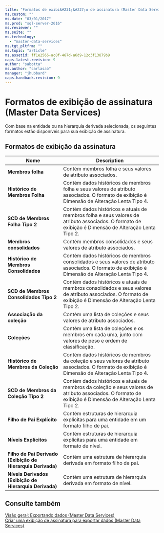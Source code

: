 ```yaml
---
title: "Formatos de exibi&#231;&#227;o de assinatura (Master Data Services) | Microsoft Docs"
ms.custom: ""
ms.date: "03/01/2017"
ms.prod: "sql-server-2016"
ms.reviewer: ""
ms.suite: ""
ms.technology: 
  - "master-data-services"
ms.tgt_pltfrm: ""
ms.topic: "article"
ms.assetid: ff1e2566-ac8f-467d-a6d9-12c3f13879b9
caps.latest.revision: 9
author: "sabotta"
ms.author: "carlasab"
manager: "jhubbard"
caps.handback.revision: 9
---
```

# Formatos de exibi&#231;&#227;o de assinatura (Master Data Services)
  Com base na entidade ou na hierarquia derivada selecionada, os seguintes formatos estão disponíveis para sua exibição de assinatura.  
  
## Formatos de exibição da assinatura  
  
|Nome|Description|  
|----------|-----------------|  
|**Membros folha**|Contém membros folha e seus valores de atributo associados.|  
|**Histórico de Membros Folha**|Contém dados históricos de membros folha e seus valores de atributo associados. O formato de exibição é Dimensão de Alteração Lenta Tipo 4.|  
|**SCD de Membros Folha Tipo 2**|Contém dados históricos e atuais de membros folha e seus valores de atributo associados. O formato de exibição é Dimensão de Alteração Lenta Tipo 2.|  
|**Membros consolidados**|Contém membros consolidados e seus valores de atributo associados.|  
|**Histórico de Membros Consolidados**|Contém dados históricos de membros consolidados e seus valores de atributo associados. O formato de exibição é Dimensão de Alteração Lenta Tipo 4.|  
|**SCD de Membros Consolidados Tipo 2**|Contém dados históricos e atuais de membros consolidados e seus valores de atributo associados. O formato de exibição é Dimensão de Alteração Lenta Tipo 2.|  
|**Associação da coleção**|Contém uma lista de coleções e seus valores de atributo associados.|  
|**Coleções**|Contém uma lista de coleções e os membros em cada uma, junto com valores de peso e ordem de classificação.|  
|**Histórico de Membros da Coleção**|Contém dados históricos de membros da coleção e seus valores de atributo associados. O formato de exibição é Dimensão de Alteração Lenta Tipo 4.|  
|**SCD de Membros da Coleção Tipo 2**|Contém dados históricos e atuais de membros da coleção e seus valores de atributo associados. O formato de exibição é Dimensão de Alteração Lenta Tipo 2.|  
|**Filho de Pai Explícito**|Contém estruturas de hierarquia explícitas para uma entidade em um formato filho de pai.|  
|**Níveis Explícitos**|Contém estruturas de hierarquia explícitas para uma entidade em formato de nível.|  
|**Filho de Pai Derivado (Exibição de Hierarquia Derivada)**|Contém uma estrutura de hierarquia derivada em formato filho de pai.|  
|**Níveis Derivados (Exibição de Hierarquia Derivada)**|Contém uma estrutura de hierarquia derivada em formato de nível.|  
  
## Consulte também  
 [Visão geral: Exportando dados &#40;Master Data Services&#41;](../master-data-services/overview-exporting-data-master-data-services.md)   
 [Criar uma exibição de assinatura para exportar dados &#40;Master Data Services&#41;](../master-data-services/create-a-subscription-view-to-export-data-master-data-services.md)  
  
  